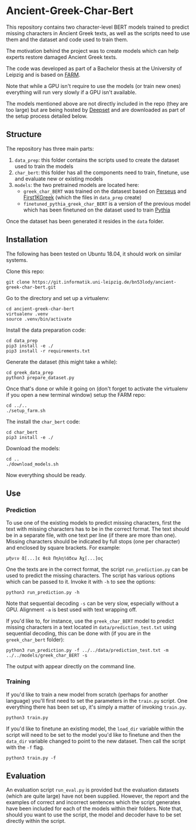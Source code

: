 # Ancient-Greek-Char-Bert

This repository contains two character-level BERT models trained to predict missing characters in Ancient Greek texts, as well as the scripts need to use them and the dataset and code used to train them. 

The motivation behind the project was to create models which can help experts restore damaged Ancient Greek texts.

The code was developed as part of a Bachelor thesis at the University of Leipzig and is based on [FARM](https://github.com/deepset-ai/FARM).

Note that while a GPU isn't require to use the models (or train new ones) everything will run very slowly if a GPU isn't available. 

The models mentioned above are not directly included in the repo (they are too large) but are being hosted by [Deepset](https://deepset.ai/) and are downloaded as part of the setup process detailed below.

## Structure

The repository has three main parts:

1. `data_prep`: this folder contains the scripts used to create the dataset used to train the models
2. `char_bert`: this folder has all the components need to train, finetune, use and evaluate new or existing models
3. `models`: the two pretrained models are located here: 
    * `greek_char_BERT` was trained on the datasest based on [Perseus](https://github.com/PerseusDL/canonical-greekLit) and [First1KGreek](https://github.com/OpenGreekAndLatin/First1KGreek) (which the files in `data_prep` create)
    * `finetuned_pythia_greek_char_BERT` is a version of the previous model which has been finetuned on the dataset used to train [Pythia](https://github.com/sommerschield/ancient-text-restoration/)

Once the dataset has been generated it resides in the `data` folder.

## Installation 

The following has been tested on Ubuntu 18.04, it should work on similar systems.

Clone this repo:
```
git clone https://git.informatik.uni-leipzig.de/bn53lody/ancient-greek-char-bert.git
```

Go to the directory and set up a virtualenv:

```
cd ancient-greek-char-bert
virtualenv .venv
source .venv/bin/activate
```

Install the data preparation code:

```
cd data_prep
pip3 install -e ./
pip3 install -r requirements.txt
```

Generate the dataset (this might take a while):
```
cd greek_data_prep
python3 prepare_dataset.py
```

Once that's done or while it going on (don't forget to activate the virtualenv if you open a new terminal window) setup the FARM repo:
```
cd ../..
./setup_farm.sh
```

The install the `char_bert` code:
```
cd char_bert
pip3 install -e ./
```

Download the models:
```
cd ..
./download_models.sh
```

Now everything should be ready.

## Use

### Prediction

To use one of the existing models to predict missing characters, first the text with missing characters has to be in the correct format. The text should be in a separate file, with one text per line (if there are more than one). Missing characters should be indicated by full stops (one per character) and enclosed by square brackets. For example:

```
μῆνιν ἄ[...]ε θεὰ Πηληϊάδεω Ἀχ[...]ος
```

One the texts are in the correct format, the script `run_prediction.py` can be used to predict the missing characters. The script has various options which can be passed to it. Invoke it with `-h` to see the options:

```
python3 run_prediction.py -h
```

Note that sequential decoding `-s` can be very slow, especially without a GPU. Alignment `-a` is best used with text wrapping off.

If you'd like to, for instance, use the `greek_char_BERT` model to predict missing characters in a text located in `data/prediction_test.txt` using sequential decoding, this can be done with (if you are in the `greek_char_bert` folder):

```
python3 run_prediction.py -f ../../data/prediction_test.txt -m ../../models/greek_char_BERT -s
``` 

The output with appear directly on the command line.

### Training

If you'd like to train a new model from scratch (perhaps for another language) you'll first need to set the parameters in the `train.py` script. One everything there has been set up, it's simply a matter of invoking `train.py`.

```
python3 train.py
```

If you'd like to finetune an existing model, the `load_dir` variable within the script will need to be set to the model you'd like to finetune and then the `data_dir` variable changed to point to the new dataset. Then call the script with the `-f` flag.

```
python3 train.py -f
```

## Evaluation

An evaluation script `run_eval.py` is provided but the evaluation datasets (which are quite large) have not been supplied. However, the report and the examples of correct and incorrect sentences which the script generates have been included for each of the models within their folders. Note that, should you want to use the script, the model and decoder have to be set directly within the script.
